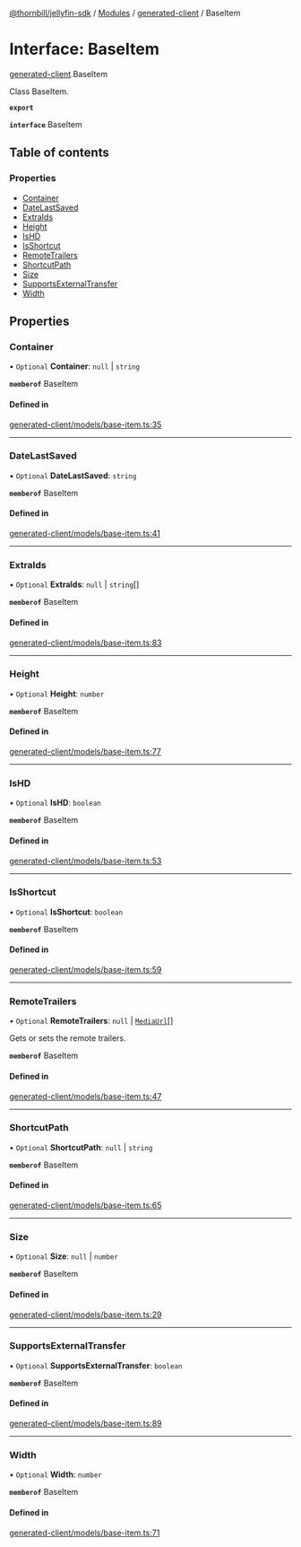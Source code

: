 [@thornbill/jellyfin-sdk](../README.md) / [Modules](../modules.md) / [generated-client](../modules/generated_client.md) / BaseItem

# Interface: BaseItem

[generated-client](../modules/generated_client.md).BaseItem

Class BaseItem.

**`export`**

**`interface`** BaseItem

## Table of contents

### Properties

- [Container](generated_client.BaseItem.md#container)
- [DateLastSaved](generated_client.BaseItem.md#datelastsaved)
- [ExtraIds](generated_client.BaseItem.md#extraids)
- [Height](generated_client.BaseItem.md#height)
- [IsHD](generated_client.BaseItem.md#ishd)
- [IsShortcut](generated_client.BaseItem.md#isshortcut)
- [RemoteTrailers](generated_client.BaseItem.md#remotetrailers)
- [ShortcutPath](generated_client.BaseItem.md#shortcutpath)
- [Size](generated_client.BaseItem.md#size)
- [SupportsExternalTransfer](generated_client.BaseItem.md#supportsexternaltransfer)
- [Width](generated_client.BaseItem.md#width)

## Properties

### Container

• `Optional` **Container**: ``null`` \| `string`

**`memberof`** BaseItem

#### Defined in

[generated-client/models/base-item.ts:35](https://github.com/thornbill/jellyfin-sdk-typescript/blob/c68c853/src/generated-client/models/base-item.ts#L35)

___

### DateLastSaved

• `Optional` **DateLastSaved**: `string`

**`memberof`** BaseItem

#### Defined in

[generated-client/models/base-item.ts:41](https://github.com/thornbill/jellyfin-sdk-typescript/blob/c68c853/src/generated-client/models/base-item.ts#L41)

___

### ExtraIds

• `Optional` **ExtraIds**: ``null`` \| `string`[]

**`memberof`** BaseItem

#### Defined in

[generated-client/models/base-item.ts:83](https://github.com/thornbill/jellyfin-sdk-typescript/blob/c68c853/src/generated-client/models/base-item.ts#L83)

___

### Height

• `Optional` **Height**: `number`

**`memberof`** BaseItem

#### Defined in

[generated-client/models/base-item.ts:77](https://github.com/thornbill/jellyfin-sdk-typescript/blob/c68c853/src/generated-client/models/base-item.ts#L77)

___

### IsHD

• `Optional` **IsHD**: `boolean`

**`memberof`** BaseItem

#### Defined in

[generated-client/models/base-item.ts:53](https://github.com/thornbill/jellyfin-sdk-typescript/blob/c68c853/src/generated-client/models/base-item.ts#L53)

___

### IsShortcut

• `Optional` **IsShortcut**: `boolean`

**`memberof`** BaseItem

#### Defined in

[generated-client/models/base-item.ts:59](https://github.com/thornbill/jellyfin-sdk-typescript/blob/c68c853/src/generated-client/models/base-item.ts#L59)

___

### RemoteTrailers

• `Optional` **RemoteTrailers**: ``null`` \| [`MediaUrl`](generated_client.MediaUrl.md)[]

Gets or sets the remote trailers.

**`memberof`** BaseItem

#### Defined in

[generated-client/models/base-item.ts:47](https://github.com/thornbill/jellyfin-sdk-typescript/blob/c68c853/src/generated-client/models/base-item.ts#L47)

___

### ShortcutPath

• `Optional` **ShortcutPath**: ``null`` \| `string`

**`memberof`** BaseItem

#### Defined in

[generated-client/models/base-item.ts:65](https://github.com/thornbill/jellyfin-sdk-typescript/blob/c68c853/src/generated-client/models/base-item.ts#L65)

___

### Size

• `Optional` **Size**: ``null`` \| `number`

**`memberof`** BaseItem

#### Defined in

[generated-client/models/base-item.ts:29](https://github.com/thornbill/jellyfin-sdk-typescript/blob/c68c853/src/generated-client/models/base-item.ts#L29)

___

### SupportsExternalTransfer

• `Optional` **SupportsExternalTransfer**: `boolean`

**`memberof`** BaseItem

#### Defined in

[generated-client/models/base-item.ts:89](https://github.com/thornbill/jellyfin-sdk-typescript/blob/c68c853/src/generated-client/models/base-item.ts#L89)

___

### Width

• `Optional` **Width**: `number`

**`memberof`** BaseItem

#### Defined in

[generated-client/models/base-item.ts:71](https://github.com/thornbill/jellyfin-sdk-typescript/blob/c68c853/src/generated-client/models/base-item.ts#L71)
